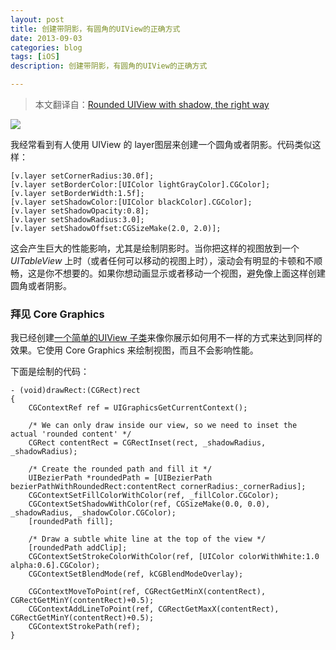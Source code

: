 ```yaml
---
layout: post
title: 创建带阴影，有圆角的UIView的正确方式
date: 2013-09-03
categories: blog
tags: [iOS]
description: 创建带阴影，有圆角的UIView的正确方式

---
```


> 本文翻译自：[Rounded UIView with shadow, the right way][1]

![][2]

我经常看到有人使用 UIView 的 layer图层来创建一个圆角或者阴影。代码类似这样：

    [v.layer setCornerRadius:30.0f];
    [v.layer setBorderColor:[UIColor lightGrayColor].CGColor];
    [v.layer setBorderWidth:1.5f];
    [v.layer setShadowColor:[UIColor blackColor].CGColor];
    [v.layer setShadowOpacity:0.8];
    [v.layer setShadowRadius:3.0];
    [v.layer setShadowOffset:CGSizeMake(2.0, 2.0)];
    

这会产生巨大的性能影响，尤其是绘制阴影时。当你把这样的视图放到一个*UITableView* 上时（或者任何可以移动的视图上时），滚动会有明显的卡顿和不顺畅，这是你不想要的。如果你想动画显示或者移动一个视图，避免像上面这样创建圆角或者阴影。

### 拜见 Core Graphics

我已经创建[一个简单的UIView 子类][3]来像你展示如何用不一样的方式来达到同样的效果。它使用 Core Graphics 来绘制视图，而且不会影响性能。

下面是绘制的代码：

    - (void)drawRect:(CGRect)rect
    {
        CGContextRef ref = UIGraphicsGetCurrentContext();
    
        /* We can only draw inside our view, so we need to inset the actual 'rounded content' */
        CGRect contentRect = CGRectInset(rect, _shadowRadius, _shadowRadius);
    
        /* Create the rounded path and fill it */
        UIBezierPath *roundedPath = [UIBezierPath bezierPathWithRoundedRect:contentRect cornerRadius:_cornerRadius];
        CGContextSetFillColorWithColor(ref, _fillColor.CGColor);
        CGContextSetShadowWithColor(ref, CGSizeMake(0.0, 0.0), _shadowRadius, _shadowColor.CGColor);
        [roundedPath fill];
    
        /* Draw a subtle white line at the top of the view */
        [roundedPath addClip];
        CGContextSetStrokeColorWithColor(ref, [UIColor colorWithWhite:1.0 alpha:0.6].CGColor);
        CGContextSetBlendMode(ref, kCGBlendModeOverlay);
    
        CGContextMoveToPoint(ref, CGRectGetMinX(contentRect), CGRectGetMinY(contentRect)+0.5);
        CGContextAddLineToPoint(ref, CGRectGetMaxX(contentRect), CGRectGetMinY(contentRect)+0.5);
        CGContextStrokePath(ref);
    }

 [1]: http://damir.me/rounded-uiview-with-shadow-the-right-way
 [2]: /assets/images/2013/09-03-1.png
 [3]: https://github.com/tursunovic/uiview-rounded-corners